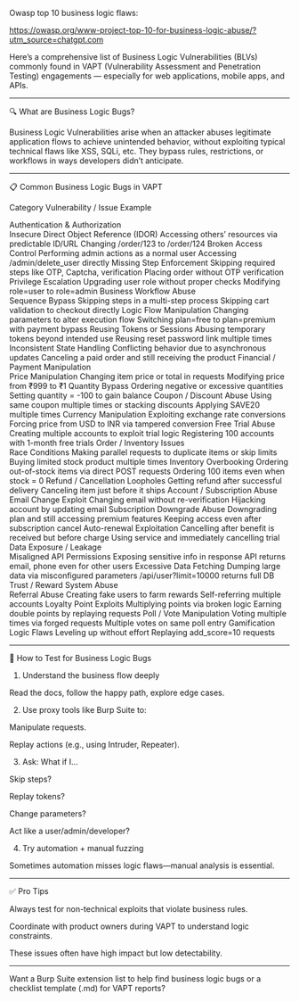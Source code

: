 Owasp top 10 business logic flaws:

https://owasp.org/www-project-top-10-for-business-logic-abuse/?utm_source=chatgpt.com






Here’s a comprehensive list of Business Logic Vulnerabilities (BLVs) commonly found in VAPT (Vulnerability Assessment and Penetration Testing) engagements — especially for web applications, mobile apps, and APIs.


---

🔍 What are Business Logic Bugs?

Business Logic Vulnerabilities arise when an attacker abuses legitimate application flows to achieve unintended behavior, without exploiting typical technical flaws like XSS, SQLi, etc.
They bypass rules, restrictions, or workflows in ways developers didn’t anticipate.


---

📋 Common Business Logic Bugs in VAPT

Category	Vulnerability / Issue	Example

Authentication & Authorization		
Insecure Direct Object Reference (IDOR)	Accessing others’ resources via predictable ID/URL	Changing /order/123 to /order/124
Broken Access Control	Performing admin actions as a normal user	Accessing /admin/delete_user directly
Missing Step Enforcement	Skipping required steps like OTP, Captcha, verification	Placing order without OTP verification
Privilege Escalation	Upgrading user role without proper checks	Modifying role=user to role=admin
Business Workflow Abuse		
Sequence Bypass	Skipping steps in a multi-step process	Skipping cart validation to checkout directly
Logic Flow Manipulation	Changing parameters to alter execution flow	Switching plan=free to plan=premium with payment bypass
Reusing Tokens or Sessions	Abusing temporary tokens beyond intended use	Reusing reset password link multiple times
Inconsistent State Handling	Conflicting behavior due to asynchronous updates	Canceling a paid order and still receiving the product
Financial / Payment Manipulation		
Price Manipulation	Changing item price or total in requests	Modifying price from ₹999 to ₹1
Quantity Bypass	Ordering negative or excessive quantities	Setting quantity = -100 to gain balance
Coupon / Discount Abuse	Using same coupon multiple times or stacking discounts	Applying SAVE20 multiple times
Currency Manipulation	Exploiting exchange rate conversions	Forcing price from USD to INR via tampered conversion
Free Trial Abuse	Creating multiple accounts to exploit trial logic	Registering 100 accounts with 1-month free trials
Order / Inventory Issues		
Race Conditions	Making parallel requests to duplicate items or skip limits	Buying limited stock product multiple times
Inventory Overbooking	Ordering out-of-stock items via direct POST requests	Ordering 100 items even when stock = 0
Refund / Cancellation Loopholes	Getting refund after successful delivery	Canceling item just before it ships
Account / Subscription Abuse		
Email Change Exploit	Changing email without re-verification	Hijacking account by updating email
Subscription Downgrade Abuse	Downgrading plan and still accessing premium features	Keeping access even after subscription cancel
Auto-renewal Exploitation	Cancelling after benefit is received but before charge	Using service and immediately cancelling trial
Data Exposure / Leakage		
Misaligned API Permissions	Exposing sensitive info in response	API returns email, phone even for other users
Excessive Data Fetching	Dumping large data via misconfigured parameters	/api/user?limit=10000 returns full DB
Trust / Reward System Abuse		
Referral Abuse	Creating fake users to farm rewards	Self-referring multiple accounts
Loyalty Point Exploits	Multiplying points via broken logic	Earning double points by replaying requests
Poll / Vote Manipulation	Voting multiple times via forged requests	Multiple votes on same poll entry
Gamification Logic Flaws	Leveling up without effort	Replaying add_score=10 requests



---

🧪 How to Test for Business Logic Bugs

1. Understand the business flow deeply

Read the docs, follow the happy path, explore edge cases.



2. Use proxy tools like Burp Suite to:

Manipulate requests.

Replay actions (e.g., using Intruder, Repeater).



3. Ask: What if I...

Skip steps?

Replay tokens?

Change parameters?

Act like a user/admin/developer?



4. Try automation + manual fuzzing

Sometimes automation misses logic flaws—manual analysis is essential.





---

✅ Pro Tips

Always test for non-technical exploits that violate business rules.

Coordinate with product owners during VAPT to understand logic constraints.

These issues often have high impact but low detectability.



---

Want a Burp Suite extension list to help find business logic bugs or a checklist template (.md) for VAPT reports?



